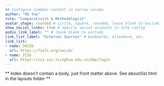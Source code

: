 ```yaml
---
## Configure sidebar content in narrow column
author: "HU Yue"
role: "Comparativist & Methodologist"
avatar_shape: rounded # circle, square, rounded, leave blank to exclude
show_social_links: true # specify social accounts in site config
audio_link_label: "" # leave blank to exclude
link_list_label: "External Sources" # bookmarks, elsewhere, etc.
link_list:
- name: SWIID
  url: https://fsolt.org/swiid/
- name: ICSS
  url: https://css.sss.tsinghua.edu.cn/dmp/login
---
```


** index doesn't contain a body, just front matter above.
See about/list.html in the layouts folder **
